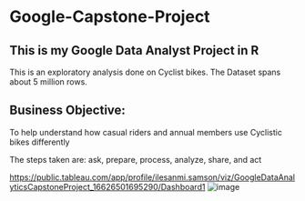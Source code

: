 # Google-Capstone-Project

## This is my Google Data Analyst Project in R

This is an exploratory analysis done on Cyclist bikes. 
The Dataset spans about 5 million rows.

## Business Objective:
To help understand how casual riders and annual members use Cyclistic bikes differently

The steps taken are: ask, prepare, process, analyze, share, and act

https://public.tableau.com/app/profile/ilesanmi.samson/viz/GoogleDataAnalyticsCapstoneProject_16626501695290/Dashboard1
![image](https://user-images.githubusercontent.com/68794860/189491750-7a6e9fcb-9f25-405b-ae12-cd2a78bf8324.png)
